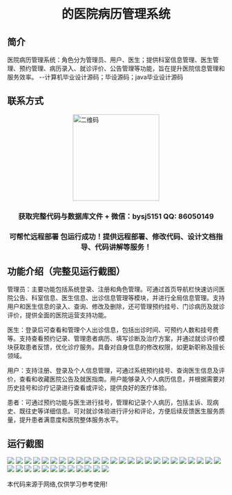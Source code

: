 <p><h1 align="center">的医院病历管理系统</h1></p>

## 简介
医院病历管理系统：角色分为管理员、用户、医生；提供科室信息管理、医生管理、预约管理、病历录入、就诊评价、公告管理等功能，旨在提升医院信息管理和服务效率。    --计算机毕业设计源码；毕设源码；java毕业设计源码


## 联系方式
<img src="https://bs-1329754181.cos.ap-shanghai.myqcloud.com/wx.jpg" alt="二维码" style="display: block; margin: 0 auto;" width="200px">
<p><h3 align="center">获取完整代码与数据库文件 + 微信：bysj5151 QQ: 86050149</h3></p>
<p><h3 align="center">可帮忙远程部署 包运行成功！提供远程部署、修改代码、设计文档指导、代码讲解等服务！</h3></p>

## 功能介绍（完整见运行截图）
管理员：主要功能包括系统登录、注册和角色管理。可通过首页导航栏快速访问医院公告、科室信息、医生信息、出诊信息管理等模块，并进行全局信息管理。支持用户和医生信息的录入、查询、修改及删除，还可管理预约挂号、门诊病历及就诊评价，提供全面的医院运营支持功能。

医生：登录后可查看和管理个人出诊信息，包括出诊时间、可预约人数和挂号费等。支持查看预约记录、管理患者病历、填写诊断及治疗方案，并通过就诊评价模块获取患者反馈，优化诊疗服务。具备对自身信息的修改权限，如更新职称及擅长领域。

用户：支持注册、登录及个人信息管理，可通过系统预约挂号、查询医生信息及评价，查看和收藏医院公告及就医指南。用户能够录入个人病历信息，并根据需要对历史挂号和诊疗记录进行查看或评论，提供良好的医疗体验。

患者：可通过预约功能与医生进行挂号，管理和记录个人病历，包括主诉、现病史、既往史等详细信息。可对就诊体验进行评分和评论，方便后续反馈医生服务质量，提升患者满意度和医院整体服务水平。


## 运行截图
![](https://bs-1329754181.cos.ap-shanghai.myqcloud.com/ssm/HospitalMedicalRecordManagementSystem/img/001.jpg)
![](https://bs-1329754181.cos.ap-shanghai.myqcloud.com/ssm/HospitalMedicalRecordManagementSystem/img/002.jpg)
![](https://bs-1329754181.cos.ap-shanghai.myqcloud.com/ssm/HospitalMedicalRecordManagementSystem/img/003.jpg)
![](https://bs-1329754181.cos.ap-shanghai.myqcloud.com/ssm/HospitalMedicalRecordManagementSystem/img/004.jpg)
![](https://bs-1329754181.cos.ap-shanghai.myqcloud.com/ssm/HospitalMedicalRecordManagementSystem/img/005.jpg)
![](https://bs-1329754181.cos.ap-shanghai.myqcloud.com/ssm/HospitalMedicalRecordManagementSystem/img/006.jpg)
![](https://bs-1329754181.cos.ap-shanghai.myqcloud.com/ssm/HospitalMedicalRecordManagementSystem/img/007.jpg)
![](https://bs-1329754181.cos.ap-shanghai.myqcloud.com/ssm/HospitalMedicalRecordManagementSystem/img/008.jpg)
![](https://bs-1329754181.cos.ap-shanghai.myqcloud.com/ssm/HospitalMedicalRecordManagementSystem/img/009.jpg)
![](https://bs-1329754181.cos.ap-shanghai.myqcloud.com/ssm/HospitalMedicalRecordManagementSystem/img/010.jpg)
![](https://bs-1329754181.cos.ap-shanghai.myqcloud.com/ssm/HospitalMedicalRecordManagementSystem/img/011.jpg)
![](https://bs-1329754181.cos.ap-shanghai.myqcloud.com/ssm/HospitalMedicalRecordManagementSystem/img/012.jpg)
![](https://bs-1329754181.cos.ap-shanghai.myqcloud.com/ssm/HospitalMedicalRecordManagementSystem/img/013.jpg)
![](https://bs-1329754181.cos.ap-shanghai.myqcloud.com/ssm/HospitalMedicalRecordManagementSystem/img/014.jpg)
![](https://bs-1329754181.cos.ap-shanghai.myqcloud.com/ssm/HospitalMedicalRecordManagementSystem/img/015.jpg)
![](https://bs-1329754181.cos.ap-shanghai.myqcloud.com/ssm/HospitalMedicalRecordManagementSystem/img/016.jpg)
![](https://bs-1329754181.cos.ap-shanghai.myqcloud.com/ssm/HospitalMedicalRecordManagementSystem/img/017.jpg)
![](https://bs-1329754181.cos.ap-shanghai.myqcloud.com/ssm/HospitalMedicalRecordManagementSystem/img/018.jpg)
![](https://bs-1329754181.cos.ap-shanghai.myqcloud.com/ssm/HospitalMedicalRecordManagementSystem/img/019.jpg)
![](https://bs-1329754181.cos.ap-shanghai.myqcloud.com/ssm/HospitalMedicalRecordManagementSystem/img/020.jpg)
![](https://bs-1329754181.cos.ap-shanghai.myqcloud.com/ssm/HospitalMedicalRecordManagementSystem/img/021.jpg)
![](https://bs-1329754181.cos.ap-shanghai.myqcloud.com/ssm/HospitalMedicalRecordManagementSystem/img/022.jpg)
![](https://bs-1329754181.cos.ap-shanghai.myqcloud.com/ssm/HospitalMedicalRecordManagementSystem/img/023.jpg)
![](https://bs-1329754181.cos.ap-shanghai.myqcloud.com/ssm/HospitalMedicalRecordManagementSystem/img/024.jpg)
![](https://bs-1329754181.cos.ap-shanghai.myqcloud.com/ssm/HospitalMedicalRecordManagementSystem/img/025.jpg)
![](https://bs-1329754181.cos.ap-shanghai.myqcloud.com/ssm/HospitalMedicalRecordManagementSystem/img/026.jpg)
![](https://bs-1329754181.cos.ap-shanghai.myqcloud.com/ssm/HospitalMedicalRecordManagementSystem/img/027.jpg)
![](https://bs-1329754181.cos.ap-shanghai.myqcloud.com/ssm/HospitalMedicalRecordManagementSystem/img/028.jpg)
![](https://bs-1329754181.cos.ap-shanghai.myqcloud.com/ssm/HospitalMedicalRecordManagementSystem/img/029.jpg)
![](https://bs-1329754181.cos.ap-shanghai.myqcloud.com/ssm/HospitalMedicalRecordManagementSystem/img/030.jpg)
![](https://bs-1329754181.cos.ap-shanghai.myqcloud.com/ssm/HospitalMedicalRecordManagementSystem/img/031.jpg)
![](https://bs-1329754181.cos.ap-shanghai.myqcloud.com/ssm/HospitalMedicalRecordManagementSystem/img/032.jpg)
![](https://bs-1329754181.cos.ap-shanghai.myqcloud.com/ssm/HospitalMedicalRecordManagementSystem/img/033.jpg)
![](https://bs-1329754181.cos.ap-shanghai.myqcloud.com/ssm/HospitalMedicalRecordManagementSystem/img/034.jpg)
![](https://bs-1329754181.cos.ap-shanghai.myqcloud.com/ssm/HospitalMedicalRecordManagementSystem/img/035.jpg)
![](https://bs-1329754181.cos.ap-shanghai.myqcloud.com/ssm/HospitalMedicalRecordManagementSystem/img/036.jpg)
![](https://bs-1329754181.cos.ap-shanghai.myqcloud.com/ssm/HospitalMedicalRecordManagementSystem/img/037.jpg)

<p>本代码来源于网络,仅供学习参考使用!</p>
